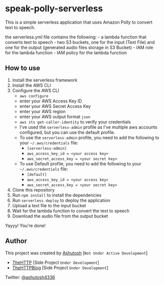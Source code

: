 # speak-polly-serverless

This is a simple serverless application that uses Amazon Polly to convert text to speech.

the serverless.yml file contains the following: - a lambda function that converts text to speech - two S3 buckets, one for the input (Text File) and one for the output (generated audio files storage in S3 Bucket) - IAM role for the lambda function - IAM policy for the lambda function

## How to use

1. Install the serverless framework
2. Install the AWS CLI
3. Configure the AWS CLI
   - `aws configure`
   - enter your AWS Access Key ID
   - enter your AWS Secret Access Key
   - enter your AWS region
   - enter your AWS output format `json`
   - `aws sts get-caller-identity` to verify your credentials
   - I've used the `serverless-admin` profile as I've multiple aws accounts configured, but you can use the default profile.
   - To use the `serverless-admin` profile, you need to add the following to your `~/.aws/credentials` file:
     - `[serverless-admin]`
     - `aws_access_key_id = <your access key>`
     - `aws_secret_access_key = <your secret key>`
   - To use Default profile, you need to add the following to your `~/.aws/credentials` file:
     - `[default]`
     - `aws_access_key_id = <your access key>`
     - `aws_secret_access_key = <your secret key>`
4. Clone this repository
5. Run `npm install` to install the dependencies
6. Run `serverless deploy` to deploy the application
7. Upload a text file to the input bucket
8. Wait for the lambda function to convert the text to speech
9. Download the audio file from the output bucket

Yayyy! You're done!

## Author

This project was created by [Ashutosh](https://ashutosh.app) [`Not Under Active Development`]

- [TheHTTP](https://thehttp.in) [Side Project `Under Development`]
- [TheHTTPBlog](https://blog.thehttp.in) [Side Project `Under Development`]

Twitter: [@ashutosh4336](https://twitter.com/ashutosh4336)
